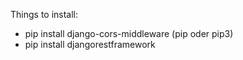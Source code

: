 Things to install:
- pip install django-cors-middleware (pip oder pip3)
- pip install djangorestframework
